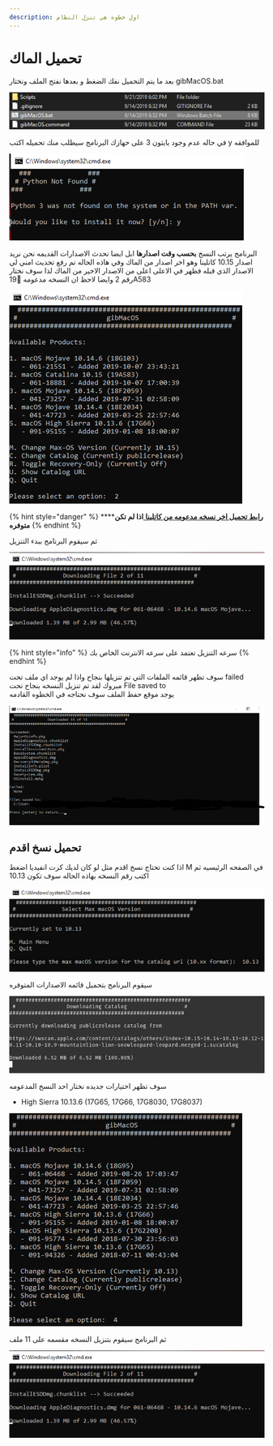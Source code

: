 ```yaml
---
description: اول خطوه هي تنزل النظام
---
```


# تحميل الماك

بعد ما يتم التحميل نفك الضغط و بعدها نفتح الملف ونختار gibMacOS.bat

![](.gitbook/assets/image%20%2882%29.png)

في حاله عدم وجود بايثون 3 على حهازك البرنامج سيطلب منك تحميله اكتب y للموافقه

![](.gitbook/assets/image%20%2897%29.png)

البرنامج يرتب النسخ **بحسب وقت اصدارها** ابل ايضا تحدث الاصدارات القديمه نحن نريد اصدار 10.15 كاتلينا وهو اخر اصدار من الماك وفي هاذه الحاله تم رفع تحديث امني لي الاصدار الذي قبله فظهر في الاعلى اعلى من الاصدار الاخير من الماك لذا سوف نختار رقم 2 وايضا لاحظ ان النسخه مدعومه 19ِA583  


![](.gitbook/assets/image%20%2867%29.png)

{% hint style="danger" %}
\*\*\*\*[**رابط تحميل اخر نسخه مدعومه من كاتلينا** ](https://onedrive.live.com/?cid=c7a2b21b2d52f309&id=C7A2B21B2D52F309%215390&authkey=!AEge5cECRnvgV0w)**اذا لم تكن متوفره**
{% endhint %}

ثم سيقوم البرنامج ببدء التنزيل

![](.gitbook/assets/image%20%28105%29.png)

{% hint style="info" %}
سرعه التنزيل تعتمد على سرعه الانترنت الخاص بك
{% endhint %}

سوف تظهر قائمه الملفات التي تم تنزيلها بنجاح واذا لم يوجد اي ملف تحت failed مبروك لقد تم تنزيل النسخه بنجاح تحت File saved to  
يوجد موقع حفظ الملف سوف نحتاجه في الخطوه القادمه

![](.gitbook/assets/image%20%2817%29.png)

## تحميل نسخ اقدم

اذا كنت تحتاج نسخ اقدم مثل لو كان لديك كرت انفيديا اضغط M في الصفحه الرئيسيه ثم اكتب رقم النسخه بهاذه الحاله سوف تكون 10.13

![](.gitbook/assets/image%20%285%29.png)

سيقوم البرنامج بتحميل قائمه الاصدارات المتوفره

![](.gitbook/assets/image%20%28134%29.png)

سوف تظهر اختيارات جديده نختار احد النسخ المدعومه

* High Sierra 10.13.6 \(17G65, 17G66, 17G8030, 17G8037\)

![](.gitbook/assets/image%20%28124%29.png)

ثم البرنامج سيقوم بتنزيل النسخه مقسمه على 11 ملف

![](.gitbook/assets/image%20%2818%29.png)

